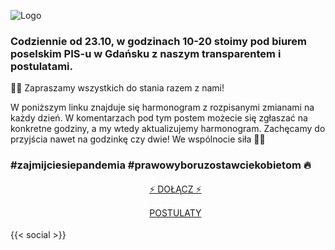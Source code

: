 ![Logo](/img/logo.jpg)

### Codziennie od 23.10, w godzinach 10-20 stoimy pod biurem poselskim PIS-u w Gdańsku z naszym transparentem i postulatami.

✌🏻 Zapraszamy wszystkich do stania razem z nami!

W poniższym linku znajduje się harmonogram z rozpisanymi zmianami na każdy dzień. W komentarzach pod tym postem możecie się zgłaszać na konkretne godziny, a my wtedy aktualizujemy harmonogram. Zachęcamy do przyjścia nawet na godzinkę czy dwie! We wspólnocie siła 💪🏻
### #zajmijciesiepandemia #prawowyboruzostawciekobietom 🔥

<!-- nie wiem dlaczego ale to działa tak jak chcę więc proszę nie ruszać -->
<ul class="posts" style="list-style:none; line-height: 1.5rem; text-align: center;">
<!-- <li> -->
<a class="btn" style="list-style:none; line-height: 1.5rem;" href="/zapisy/" title="Zapisy1">
<p>⚡️ DOŁĄCZ ⚡️</p>
</a>
<!-- </li> -->
<!-- <li> -->
<a class="btn" href="/postulaty/" title="Postulaty">
<p>POSTULATY</p>
</a>
<!-- </li> -->
</ul>

{{< social >}}

